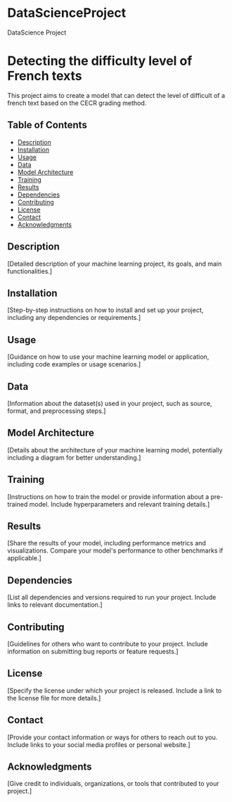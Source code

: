 # DataScienceProject
DataScience Project

# Detecting the difficulty level of French texts

This project aims to create a model that can detect the level of difficult of a french text based on the CECR grading method.

## Table of Contents

- [Description](#description)
- [Installation](#installation)
- [Usage](#usage)
- [Data](#data)
- [Model Architecture](#model-architecture)
- [Training](#training)
- [Results](#results)
- [Dependencies](#dependencies)
- [Contributing](#contributing)
- [License](#license)
- [Contact](#contact)
- [Acknowledgments](#acknowledgments)

## Description

[Detailed description of your machine learning project, its goals, and main functionalities.]

## Installation

[Step-by-step instructions on how to install and set up your project, including any dependencies or requirements.]

## Usage

[Guidance on how to use your machine learning model or application, including code examples or usage scenarios.]

## Data

[Information about the dataset(s) used in your project, such as source, format, and preprocessing steps.]

## Model Architecture

[Details about the architecture of your machine learning model, potentially including a diagram for better understanding.]

## Training

[Instructions on how to train the model or provide information about a pre-trained model. Include hyperparameters and relevant training details.]

## Results

[Share the results of your model, including performance metrics and visualizations. Compare your model's performance to other benchmarks if applicable.]

## Dependencies

[List all dependencies and versions required to run your project. Include links to relevant documentation.]

## Contributing

[Guidelines for others who want to contribute to your project. Include information on submitting bug reports or feature requests.]

## License

[Specify the license under which your project is released. Include a link to the license file for more details.]

## Contact

[Provide your contact information or ways for others to reach out to you. Include links to your social media profiles or personal website.]

## Acknowledgments

[Give credit to individuals, organizations, or tools that contributed to your project.]
